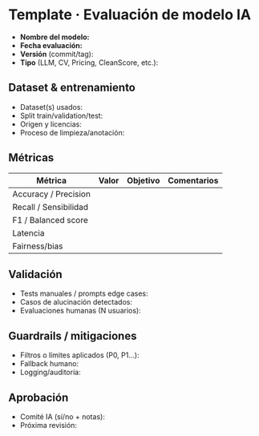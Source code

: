 # Template · Evaluación de modelo IA

- **Nombre del modelo:**
- **Fecha evaluación:**
- **Versión** (commit/tag):
- **Tipo** (LLM, CV, Pricing, CleanScore, etc.):

## Dataset & entrenamiento

- Dataset(s) usados:
- Split train/validation/test:
- Origen y licencias:
- Proceso de limpieza/anotación:

## Métricas

| Métrica               | Valor | Objetivo | Comentarios |
| --------------------- | ----- | -------- | ----------- |
| Accuracy / Precision  |       |          |             |
| Recall / Sensibilidad |       |          |             |
| F1 / Balanced score   |       |          |             |
| Latencia              |       |          |             |
| Fairness/bias         |       |          |             |

## Validación

- Tests manuales / prompts edge cases:
- Casos de alucinación detectados:
- Evaluaciones humanas (N usuarios):

## Guardrails / mitigaciones

- Filtros o límites aplicados (P0, P1…):
- Fallback humano:
- Logging/auditoría:

## Aprobación

- Comité IA (sí/no + notas):
- Próxima revisión:
